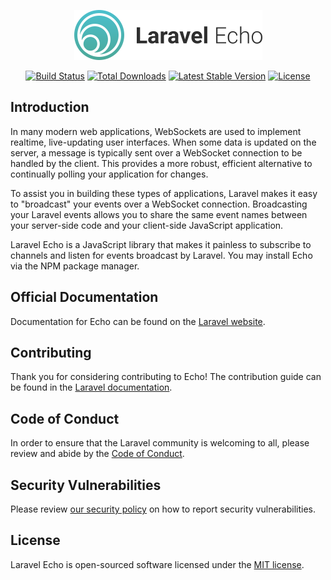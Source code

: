 <p align="center"><img width="301" height="80" src="/art/logo.svg" alt="Logo Laravel Echo"></p>

<p align="center">
<a href="https://github.com/laravel/echo/actions"><img src="https://github.com/laravel/echo/workflows/tests/badge.svg" alt="Build Status"></a>
<a href="https://www.npmjs.com/package/laravel-echo"><img src="https://img.shields.io/npm/dt/laravel-echo" alt="Total Downloads"></a>
<a href="https://www.npmjs.com/package/laravel-echo"><img src="https://img.shields.io/npm/v/laravel-echo" alt="Latest Stable Version"></a>
<a href="https://www.npmjs.com/package/laravel-echo"><img src="https://img.shields.io/npm/l/laravel-echo" alt="License"></a>
</p>

## Introduction

In many modern web applications, WebSockets are used to implement realtime, live-updating user interfaces. When some data is updated on the server, a message is typically sent over a WebSocket connection to be handled by the client. This provides a more robust, efficient alternative to continually polling your application for changes.

To assist you in building these types of applications, Laravel makes it easy to "broadcast" your events over a WebSocket connection. Broadcasting your Laravel events allows you to share the same event names between your server-side code and your client-side JavaScript application.

Laravel Echo is a JavaScript library that makes it painless to subscribe to channels and listen for events broadcast by Laravel. You may install Echo via the NPM package manager.

## Official Documentation

Documentation for Echo can be found on the [Laravel website](https://laravel.com/docs/broadcasting).

## Contributing

Thank you for considering contributing to Echo! The contribution guide can be found in the [Laravel documentation](https://laravel.com/docs/contributions).

## Code of Conduct

In order to ensure that the Laravel community is welcoming to all, please review and abide by the [Code of Conduct](https://laravel.com/docs/contributions#code-of-conduct).

## Security Vulnerabilities

Please review [our security policy](https://github.com/laravel/echo/security/policy) on how to report security vulnerabilities.

## License

Laravel Echo is open-sourced software licensed under the [MIT license](LICENSE.md).
